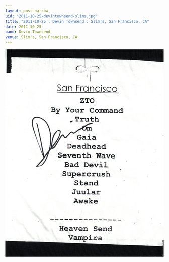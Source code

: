 ```yaml
---
layout: post-narrow
uid: "2011-10-25-devintownsend-slims.jpg"
title: "2011-10-25 : Devin Townsend : Slim's, San Francisco, CA"
date: 2011-10-25
band: Devin Townsend
venue: Slim's, San Francisco, CA
---
```


<div class="showcase">
  <img src="/img/2011/10/20111025-DevinTownsend-Slims.jpg" alt="2011-10-25-devintownsend-slims.jpg">
</div>
